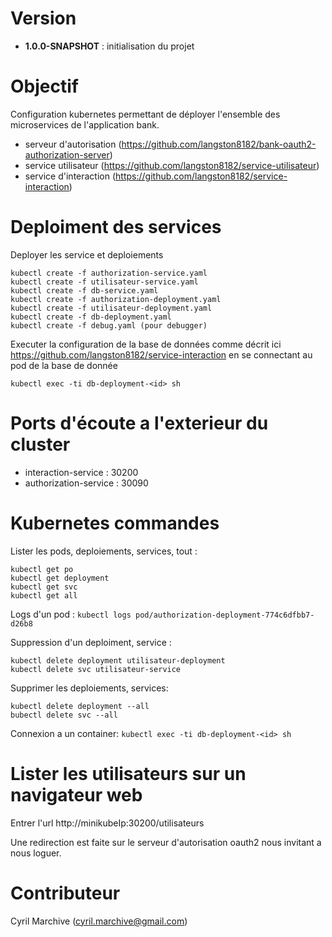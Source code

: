 # Version

- **1.0.0-SNAPSHOT** : initialisation du projet

# Objectif

Configuration kubernetes permettant de déployer l'ensemble des microservices de l'application bank.

- serveur d'autorisation (https://github.com/langston8182/bank-oauth2-authorization-server)
- service utilisateur (https://github.com/langston8182/service-utilisateur)
- service d'interaction (https://github.com/langston8182/service-interaction)

# Deploiment des services

Deployer les service et deploiements
```
kubectl create -f authorization-service.yaml
kubectl create -f utilisateur-service.yaml
kubectl create -f db-service.yaml
kubectl create -f authorization-deployment.yaml
kubectl create -f utilisateur-deployment.yaml
kubectl create -f db-deployment.yaml
kubectl create -f debug.yaml (pour debugger)
```

Executer la configuration de la base de données comme décrit ici https://github.com/langston8182/service-interaction en se connectant au pod de la base de donnée

```kubectl exec -ti db-deployment-<id> sh```

# Ports d'écoute a l'exterieur du cluster

- interaction-service : 30200
- authorization-service : 30090

# Kubernetes commandes

Lister les pods, deploiements, services, tout :
```
kubectl get po
kubectl get deployment
kubectl get svc
kubectl get all
```

Logs d'un pod :
```kubectl logs pod/authorization-deployment-774c6dfbb7-d26b8```

Suppression d'un deploiment, service :
```
kubectl delete deployment utilisateur-deployment
kubectl delete svc utilisateur-service
```

Supprimer les deploiements, services:
```
kubectl delete deployment --all
bubectl delete svc --all
```

Connexion a un container:
```kubectl exec -ti db-deployment-<id> sh```

# Lister les utilisateurs sur un navigateur web

Entrer l'url http://minikubeIp:30200/utilisateurs

Une redirection est faite sur le serveur d'autorisation oauth2 nous invitant a nous loguer.

# Contributeur

Cyril Marchive (cyril.marchive@gmail.com)
